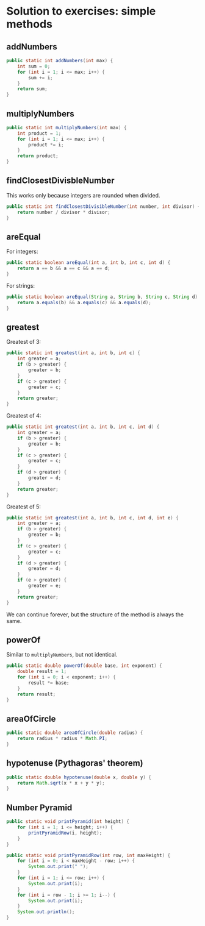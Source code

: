 # Solution to exercises: simple methods

## addNumbers

```java
public static int addNumbers(int max) {
    int sum = 0;
    for (int i = 1; i <= max; i++) {
        sum += i;
    }
    return sum;
}
```

## multiplyNumbers

```java
public static int multiplyNumbers(int max) {
    int product = 1;
    for (int i = 1; i <= max; i++) {
        product *= i;
    }
    return product;
}
```

## findClosestDivisbleNumber

This works only because integers are rounded when divided.

```java
public static int findClosestDivisibleNumber(int number, int divisor) {
    return number / divisor * divisor;
}
```

## areEqual

For integers:

```java
public static boolean areEqual(int a, int b, int c, int d) {
    return a == b && a == c && a == d;
}
```

For strings:

```java
public static boolean areEqual(String a, String b, String c, String d) {
    return a.equals(b) && a.equals(c) && a.equals(d);
}
```

## greatest

Greatest of 3:

```java
public static int greatest(int a, int b, int c) {
    int greater = a;
    if (b > greater) {
        greater = b;
    }
    if (c > greater) {
        greater = c;
    }
    return greater;
}
```

Greatest of 4:

```java
public static int greatest(int a, int b, int c, int d) {
    int greater = a;
    if (b > greater) {
        greater = b;
    }
    if (c > greater) {
        greater = c;
    }
    if (d > greater) {
        greater = d;
    }
    return greater;
}
```

Greatest of 5:

```java
public static int greatest(int a, int b, int c, int d, int e) {
    int greater = a;
    if (b > greater) {
        greater = b;
    }
    if (c > greater) {
        greater = c;
    }
    if (d > greater) {
        greater = d;
    }
    if (e > greater) {
        greater = e;
    }
    return greater;
}
```

We can continue forever, but the structure of the method is always the same.

## powerOf

Similar to `multiplyNumbers`, but not identical.

```java
public static double powerOf(double base, int exponent) {
    double result = 1;
    for (int i = 0; i < exponent; i++) {
        result *= base;
    }
    return result;
}
```

## areaOfCircle

```java
public static double areaOfCircle(double radius) {
    return radius * radius * Math.PI;
}
```

## hypotenuse (Pythagoras' theorem)

```java
public static double hypotenuse(double x, double y) {
    return Math.sqrt(x * x + y * y);
}
```

## Number Pyramid

```java
public static void printPyramid(int height) {
    for (int i = 1; i <= height; i++) {
        printPyramidRow(i, height);
    }
}

public static void printPyramidRow(int row, int maxHeight) {
    for (int i = 0; i < maxHeight - row; i++) {
        System.out.print(" ");
    }
    for (int i = 1; i <= row; i++) {
        System.out.print(i);
    }
    for (int i = row - 1; i >= 1; i--) {
        System.out.print(i);
    }
    System.out.println();
}
```